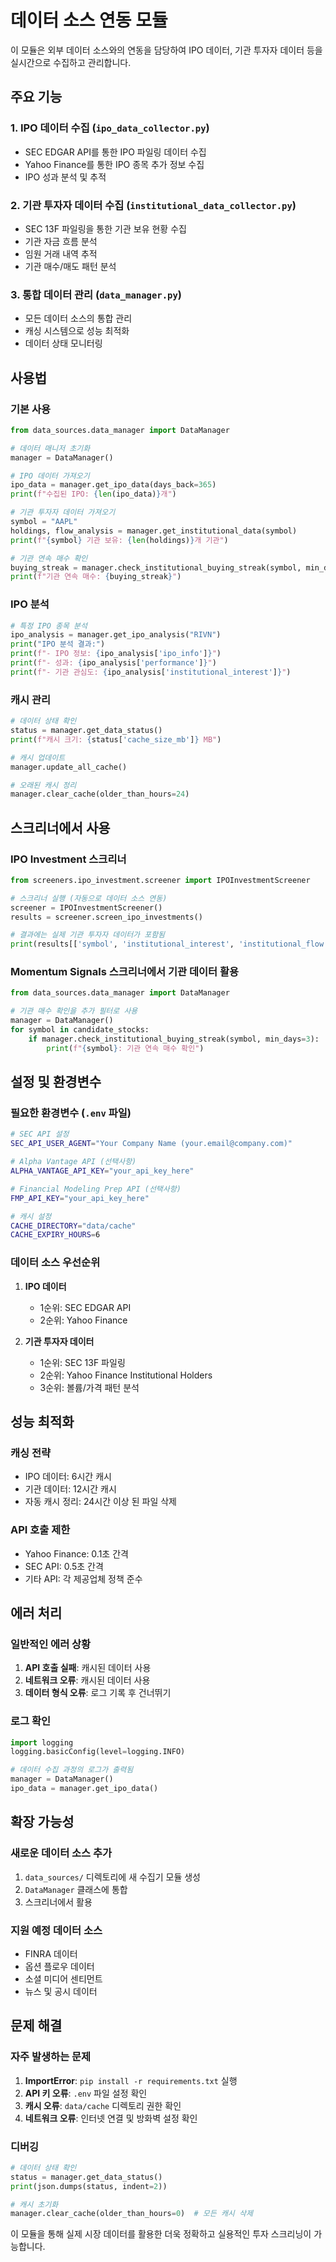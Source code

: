 # 데이터 소스 연동 모듈

이 모듈은 외부 데이터 소스와의 연동을 담당하여 IPO 데이터, 기관 투자자 데이터 등을 실시간으로 수집하고 관리합니다.

## 주요 기능

### 1. IPO 데이터 수집 (`ipo_data_collector.py`)
- SEC EDGAR API를 통한 IPO 파일링 데이터 수집
- Yahoo Finance를 통한 IPO 종목 추가 정보 수집
- IPO 성과 분석 및 추적

### 2. 기관 투자자 데이터 수집 (`institutional_data_collector.py`)
- SEC 13F 파일링을 통한 기관 보유 현황 수집
- 기관 자금 흐름 분석
- 임원 거래 내역 추적
- 기관 매수/매도 패턴 분석

### 3. 통합 데이터 관리 (`data_manager.py`)
- 모든 데이터 소스의 통합 관리
- 캐싱 시스템으로 성능 최적화
- 데이터 상태 모니터링

## 사용법

### 기본 사용

```python
from data_sources.data_manager import DataManager

# 데이터 매니저 초기화
manager = DataManager()

# IPO 데이터 가져오기
ipo_data = manager.get_ipo_data(days_back=365)
print(f"수집된 IPO: {len(ipo_data)}개")

# 기관 투자자 데이터 가져오기
symbol = "AAPL"
holdings, flow_analysis = manager.get_institutional_data(symbol)
print(f"{symbol} 기관 보유: {len(holdings)}개 기관")

# 기관 연속 매수 확인
buying_streak = manager.check_institutional_buying_streak(symbol, min_days=3)
print(f"기관 연속 매수: {buying_streak}")
```

### IPO 분석

```python
# 특정 IPO 종목 분석
ipo_analysis = manager.get_ipo_analysis("RIVN")
print("IPO 분석 결과:")
print(f"- IPO 정보: {ipo_analysis['ipo_info']}")
print(f"- 성과: {ipo_analysis['performance']}")
print(f"- 기관 관심도: {ipo_analysis['institutional_interest']}")
```

### 캐시 관리

```python
# 데이터 상태 확인
status = manager.get_data_status()
print(f"캐시 크기: {status['cache_size_mb']} MB")

# 캐시 업데이트
manager.update_all_cache()

# 오래된 캐시 정리
manager.clear_cache(older_than_hours=24)
```

## 스크리너에서 사용

### IPO Investment 스크리너

```python
from screeners.ipo_investment.screener import IPOInvestmentScreener

# 스크리너 실행 (자동으로 데이터 소스 연동)
screener = IPOInvestmentScreener()
results = screener.screen_ipo_investments()

# 결과에는 실제 기관 투자자 데이터가 포함됨
print(results[['symbol', 'institutional_interest', 'institutional_flow']])
```

### Momentum Signals 스크리너에서 기관 데이터 활용

```python
from data_sources.data_manager import DataManager

# 기관 매수 확인을 추가 필터로 사용
manager = DataManager()
for symbol in candidate_stocks:
    if manager.check_institutional_buying_streak(symbol, min_days=3):
        print(f"{symbol}: 기관 연속 매수 확인")
```

## 설정 및 환경변수

### 필요한 환경변수 (`.env` 파일)

```bash
# SEC API 설정
SEC_API_USER_AGENT="Your Company Name (your.email@company.com)"

# Alpha Vantage API (선택사항)
ALPHA_VANTAGE_API_KEY="your_api_key_here"

# Financial Modeling Prep API (선택사항)
FMP_API_KEY="your_api_key_here"

# 캐시 설정
CACHE_DIRECTORY="data/cache"
CACHE_EXPIRY_HOURS=6
```

### 데이터 소스 우선순위

1. **IPO 데이터**
   - 1순위: SEC EDGAR API
   - 2순위: Yahoo Finance

2. **기관 투자자 데이터**
   - 1순위: SEC 13F 파일링
   - 2순위: Yahoo Finance Institutional Holders
   - 3순위: 볼륨/가격 패턴 분석

## 성능 최적화

### 캐싱 전략
- IPO 데이터: 6시간 캐시
- 기관 데이터: 12시간 캐시
- 자동 캐시 정리: 24시간 이상 된 파일 삭제

### API 호출 제한
- Yahoo Finance: 0.1초 간격
- SEC API: 0.5초 간격
- 기타 API: 각 제공업체 정책 준수

## 에러 처리

### 일반적인 에러 상황
1. **API 호출 실패**: 캐시된 데이터 사용
2. **네트워크 오류**: 캐시된 데이터 사용
3. **데이터 형식 오류**: 로그 기록 후 건너뛰기

### 로그 확인
```python
import logging
logging.basicConfig(level=logging.INFO)

# 데이터 수집 과정의 로그가 출력됨
manager = DataManager()
ipo_data = manager.get_ipo_data()
```

## 확장 가능성

### 새로운 데이터 소스 추가
1. `data_sources/` 디렉토리에 새 수집기 모듈 생성
2. `DataManager` 클래스에 통합
3. 스크리너에서 활용

### 지원 예정 데이터 소스
- FINRA 데이터
- 옵션 플로우 데이터
- 소셜 미디어 센티먼트
- 뉴스 및 공시 데이터

## 문제 해결

### 자주 발생하는 문제

1. **ImportError**: `pip install -r requirements.txt` 실행
2. **API 키 오류**: `.env` 파일 설정 확인
3. **캐시 오류**: `data/cache` 디렉토리 권한 확인
4. **네트워크 오류**: 인터넷 연결 및 방화벽 설정 확인

### 디버깅
```python
# 데이터 상태 확인
status = manager.get_data_status()
print(json.dumps(status, indent=2))

# 캐시 초기화
manager.clear_cache(older_than_hours=0)  # 모든 캐시 삭제
```

이 모듈을 통해 실제 시장 데이터를 활용한 더욱 정확하고 실용적인 투자 스크리닝이 가능합니다.